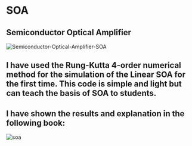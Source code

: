# SOA
## Semiconductor Optical Amplifier
![Semiconductor-Optical-Amplifier-SOA](https://github.com/ykhorrami/SOA/assets/45908606/9efdd553-054d-452d-bc27-c2788b0fd170)
## I have used the Rung-Kutta 4-order numerical method for the simulation of the Linear SOA for the first time. This code is simple and light but can teach the basis of SOA to students.
## I have shown the results and explanation in the following book:
![soa](https://github.com/ykhorrami/SOA/assets/45908606/1dc222fc-0861-4f65-b450-2a142b4a3c4a)
